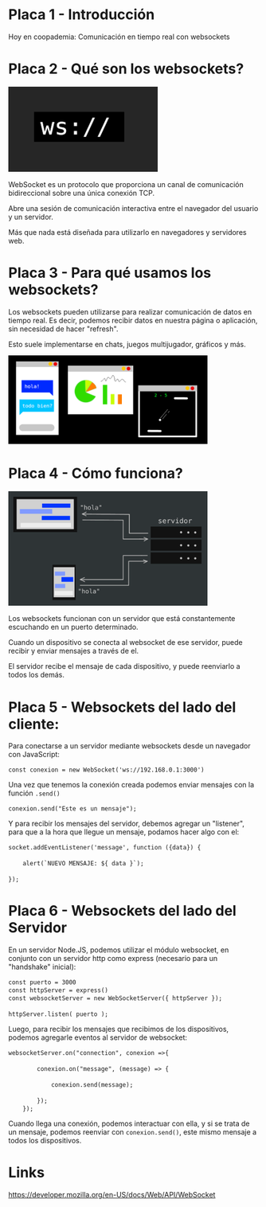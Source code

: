 # Placa 1 - Introducción
Hoy en coopademia: Comunicación en tiempo real con websockets

# Placa 2 - Qué son los websockets?

<img src="images/websockets-0.png" width="300">


WebSocket es un protocolo que proporciona un canal de comunicación bidireccional sobre una única conexión TCP.

Abre una sesión de comunicación interactiva entre el navegador del usuario y un servidor.

Más que nada está diseñada para utilizarlo en navegadores y servidores web.


# Placa 3 - Para qué usamos los websockets?

Los websockets pueden utilizarse para realizar comunicación de datos en tiempo real. Es decir, podemos recibir datos en nuestra página o aplicación, sin necesidad de hacer "refresh".

Esto suele implementarse en chats, juegos multijugador, gráficos y más.

<img src="images/websockets-1.png" width="400">

# Placa 4 - Cómo funciona?

<img src="images/websockets-2.png" width="400">

Los websockets funcionan con un servidor que está constantemente escuchando en un puerto determinado.

Cuando un dispositivo se conecta al websocket de ese servidor, puede recibir y enviar mensajes a través de el.

El servidor recibe el mensaje de cada dispositivo, y puede reenviarlo a todos los demás.
# Placa 5 - Websockets del lado del cliente:

Para conectarse a un servidor mediante websockets desde un navegador con JavaScript:

```
const conexion = new WebSocket('ws://192.168.0.1:3000')
```

Una vez que tenemos la conexión creada podemos enviar mensajes con la función `.send()`

```
conexion.send("Este es un mensaje");
```

Y para recibir los mensajes del servidor, debemos agregar un "listener", para que a la hora que llegue
un mensaje, podamos hacer algo con el:

```
socket.addEventListener('message', function ({data}) {

    alert(`NUEVO MENSAJE: ${ data }`);

});
```

# Placa 6 - Websockets del lado del Servidor

En un servidor Node.JS, podemos utilizar el módulo websocket, en conjunto con un servidor http como express (necesario para un "handshake" inicial):

```
const puerto = 3000
const httpServer = express()
const websocketServer = new WebSocketServer({ httpServer });

httpServer.listen( puerto );

```

Luego, para recibir los mensajes que recibimos de los dispositivos, podemos agregarle eventos al servidor de websocket:

```
websocketServer.on("connection", conexion =>{

        conexion.on("message", (message) => {

            conexion.send(message);

        });
    });
```

Cuando llega una conexión, podemos interactuar con ella, y si se trata de un mensaje, podemos reenviar con `conexion.send()`, este mismo mensaje a todos los dispositivos.

# Links

https://developer.mozilla.org/en-US/docs/Web/API/WebSocket
